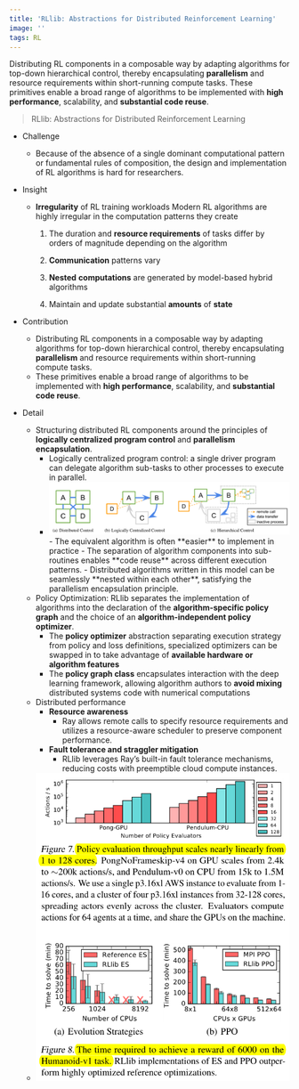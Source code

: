 ```yaml
---
title: 'RLlib: Abstractions for Distributed Reinforcement Learning'
image: ''
tags: RL
---
```

Distributing RL components in a composable way by adapting algorithms for top-down hierarchical control, thereby encapsulating **parallelism** and resource requirements within short-running compute tasks. These primitives enable a broad range of algorithms to be implemented with **high performance**, scalability, and **substantial code reuse**.
<!--more-->

> RLlib: Abstractions for Distributed Reinforcement Learning
> 

- Challenge

	- Because of the absence of a single dominant computational pattern  or fundamental rules of composition, the design and implementation of RL algorithms is hard for researchers.

- Insight

	- **Irregularity** of RL training workloads Modern RL algorithms are highly irregular in the computation patterns they create

		1. The duration and **resource requirements** of tasks differ by orders of magnitude depending on the algorithm
		2. **Communication** patterns vary
		3. **Nested** **computations** are generated by model-based hybrid algorithms

		4. Maintain and update substantial **amounts** of **state**

- Contribution

	- Distributing RL components in a composable way by adapting algorithms for top-down hierarchical control, thereby encapsulating **parallelism** and resource requirements within short-running compute tasks.
	- These primitives enable a broad range of algorithms to be implemented with **high performance**, scalability, and **substantial code reuse**.

- Detail

	- Structuring distributed RL components around the principles of **logically centralized program control** and **parallelism encapsulation**.
		- Logically centralized program control: a single driver program can delegate algorithm sub-tasks to other processes to execute in parallel. 
		- <img src="../images/2023-1-16-RL-explore/image-20230116160624461.png" alt="image-20230116160624461" style="zoom:100%;" />
			- The equivalent algorithm is often **easier** to implement in practice
			- The separation of algorithm components into sub-routines enables **code reuse** across different execution patterns.
			- Distributed algorithms written in this model can be seamlessly **nested within each other**, satisfying the parallelism encapsulation principle.
	- Policy Optimization: RLlib separates the implementation of algorithms into the declaration of the **algorithm-specific policy graph** and the choice of an **algorithm-independent policy optimizer**.
		- The **policy optimizer** abstraction separating execution strategy from policy and loss definitions, specialized optimizers can be swapped in to take advantage of **available hardware or algorithm features**
		- The **policy graph class** encapsulates interaction with the deep learning framework, allowing algorithm authors to **avoid mixing** distributed systems code with numerical computations
	- Distributed performance
		- **Resource awareness**
			- Ray allows remote calls to specify resource requirements and utilizes a resource-aware scheduler to preserve component performance.
		- **Fault tolerance and straggler mitigation**
			- RLlib leverages Ray’s built-in fault tolerance mechanisms, reducing costs with preemptible cloud compute instances.
	- <img src="../images/2023-1-16-RL-explore/image-20230116161405179.png" alt="image-20230116161405179"  />

